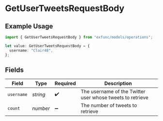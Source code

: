 # GetUserTweetsRequestBody

## Example Usage

```typescript
import { GetUserTweetsRequestBody } from "exfunc/models/operations";

let value: GetUserTweetsRequestBody = {
  username: "Clair48",
};
```

## Fields

| Field                                                     | Type                                                      | Required                                                  | Description                                               |
| --------------------------------------------------------- | --------------------------------------------------------- | --------------------------------------------------------- | --------------------------------------------------------- |
| `username`                                                | *string*                                                  | :heavy_check_mark:                                        | The username of the Twitter user whose tweets to retrieve |
| `count`                                                   | *number*                                                  | :heavy_minus_sign:                                        | The number of tweets to retrieve                          |